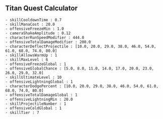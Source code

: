 ## Titan Quest Calculator

    - skillCooldownTime : 0.7
    - skillManaCost : 20.0
    - offensiveFreezeMin : 1.0
    - cameraShakeAmplitude : 0.12
    - characterRunSpeedModifier : 444.0
    - offensiveTotalDamageModifier : 200.0
    - characterDeflectProjectile : [10.0, 20.0, 29.0, 38.0, 46.0, 54.0, 61.0, 68.0, 74.0, 80.0]
    - skillAllowsWarmUp : 1
    - skillMaxLevel : 6
    - offensiveFreezeGlobal : 1
    - offensiveGlobalChance : [5.0, 8.0, 11.0, 14.0, 17.0, 20.0, 23.0, 26.0, 29.0, 32.0]
    - skillUltimateLevel : 10
    - offensiveLightningGlobal : 1
    - characterDodgePercent : [10.0, 20.0, 29.0, 38.0, 46.0, 54.0, 61.0, 68.0, 74.0, 80.0]
    - offensiveTotalDamageGlobal : 1
    - offensiveLightningMin : 20.0
    - skillProjectileNumber : 1
    - offensiveColdGlobal : 1
    - skillTier : 7
